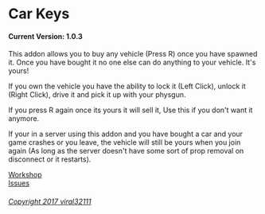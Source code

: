 Car Keys
==========
#### Current Version: 1.0.3

This addon allows you to buy any vehicle (Press R) once you have spawned it. Once you have bought it no one else can do anything to your vehicle. It's yours!

If you own the vehicle you have the ability to lock it (Left Click), unlock it (Right Click), drive it and pick it up with your physgun.

If you press R again once its yours it will sell it, Use this if you don't want it anymore.

If your in a server using this addon and you have bought a car and your game crashes or you leave, the vehicle will still be yours when you join again (As long as the server doesn't have some sort of prop removal on disconnect or it restarts).

[Workshop](https://steamcommunity.com/sharedfiles/filedetails/?id=864523561)  
[Issues](https://github.com/viral32111/car-keys/issues)  

###### [Copyright 2017 viral32111](https://github.com/viral32111/car-keys/blob/master/LICENCE)
